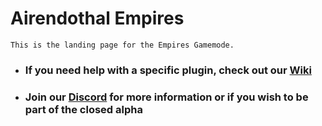 # Airendothal Empires

    This is the landing page for the Empires Gamemode.

- ### If you need help with a specific plugin, check out our [Wiki](https://github.com/Airendothal/Empires/wiki)

- ### Join our [Discord](http://discord.airendothal.com) for more information or if you wish to be part of the closed alpha

